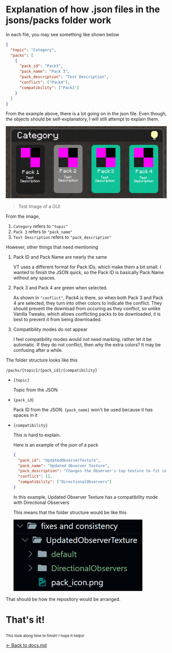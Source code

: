 # Explanation of how .json files in the jsons/packs folder work

In each file, you may see something like shown below

```json
{
  "topic": "Category",
  "packs": [
    {
      "pack_id": "Pack3",
      "pack_name": "Pack 3",
      "pack_description": "Test Description",
      "conflict": ["Pack4"],
      "compatibility": ["Pack1"]
    }
  ]
}
```

From the example above, there is a lot going on in the json file. Even though, the objects should be self-explanatory, I will still attempt to explain them.

![Alt text](json-1.png)

> Test Image of a GUI

From the image,

1. `Category` refers to `"topic"`
2. `Pack 3` refers to `"pack_name"`
3. `Test Description` refers to `"pack_description"`

However, other things that need mentioning

1. Pack ID and Pack Name are nearly the same

   VT uses a different format for Pack IDs, which make them a bit small. I wanted to finish the JSON quick, so the Pack ID is basically Pack Name without any spaces.

2. Pack 3 and Pack 4 are green when selected.

   As shown in `"conflict"`, Pack4 is there, so when both Pack 3 and Pack 4 are selected, they turn into other colors to indicate the conflict. They should prevent the download from occuring as they conflict, so unlike Vanilla Tweaks, which allows conflicting packs to be downloaded, it is best to prevent it from being downloaded.

3. Compatibility modes do not appear

   I feel compatibility modes would not need marking, rather let it be automatic. If they do not conflict, then why the extra colors? It may be confusing after a while.

The folder structure looks like this

`/packs/{topic}/{pack_id}/{compatibility}`

- `{topic}`

  Topic from the JSON

- `{pack_id}`

  Pack ID from the JSON. `{pack_name}` won't be used because it has spaces in it

- `{compatibility}`

  This is hard to explain.

  Here is an example of the json of a pack

  ```json
  {
    "pack_id": "UpdatedObserverTexture",
    "pack_name": "Updated Observer Texture",
    "pack_description": "Changes the Observer's top texture to fit in-line with the 1.14 default textures, as it was left out in that update.",
    "conflict": [],
    "compatibility": ["DirectionalObservers"]
  }
  ```

  In this example, Updated Observer Texture has a compatibility mode with Directional Observers

  This means that the folder structure would be like this

  ![structure](json-2.png)

That should be how the repository would be arranged.

# That's it!

<sub>This took along time to finish! I hope it helps!</sub>

[<- Back to docs.md](https://github.com/BedrockTweaks/Bedrock-Tweaks-Base/blob/main/docs/docs.md)
